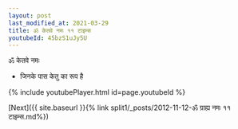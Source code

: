 ```yaml
---
layout: post
last_modified_at: 2021-03-29
title: ॐ केतवे नमः ११ टाइम्स
youtubeId: 45bzS1uJy5U
---
```

 
 
 ॐ केतवे नमः  
 
 -  जिनके पास केतु का रूप है 
 
  
 
  
 
 
 
 
 
 


{% include youtubePlayer.html id=page.youtubeId %}
 
[Next]({{ site.baseurl }}{% link  split1/_posts/2012-11-12-ॐ ग्राह्य नमः ११ टाइम्स.md%})
 
